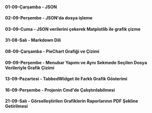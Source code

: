 #### 01-09-Çarşamba - JSON

#### 02-09-Perşembe - JSON'da dosya işleme

#### 03-09-Cuma - JSON verilerini çekerek Matplotlib ile grafik çizme

#### 31-08-Salı - Markdown Dili

#### 08-09-Çarşamba - PieChart Grafiği ve Çizimi

#### 09-09-Perşembe - Menubar Yapımı ve Aynı Sekmede Seçilen Dosya Verileriyle Grafik Çizimi

#### 13-09-Pazartesi - TabbedWidget ile Farklı Grafik Gösterimi

#### 16-09-Perşembe - Projenin Cmd'de Çalıştırılabilmesi

#### 21-09-Salı - Görselleştirilen Grafiklerin Raporlarının PDF Şekline Getirilmesi

